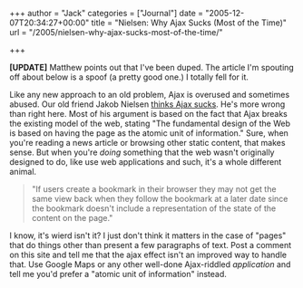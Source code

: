 +++
author = "Jack"
categories = ["Journal"]
date = "2005-12-07T20:34:27+00:00"
title = "Nielsen: Why Ajax Sucks (Most of the Time)"
url = "/2005/nielsen-why-ajax-sucks-most-of-the-time/"

+++

**[UPDATE]** Matthew points out that I've been duped. The article I'm spouting off about below is a spoof (a pretty good one.) I totally fell for it.

Like any new approach to an old problem, Ajax is overused and sometimes abused. Our old friend Jakob Nielsen [thinks Ajax sucks][1]. He's more wrong than right here. Most of his argument is based on the fact that Ajax breaks the existing model of the web, stating "The fundamental design of the Web is based on having the page as the atomic unit of information." Sure, when you're reading a news article or browsing other static content, that makes sense. But when you're _doing_ something that the web wasn't originally designed to do, like use web applications and such, it's a whole different animal.

> 
> 
> "If users create a bookmark in their browser they may not get the same view back when they follow the bookmark at a later date since the bookmark doesn't include a representation of the state of the content on the page."
> 
> 

I know, it's wierd isn't it? I just don't think it matters in the case of "pages" that do things other than present a few paragraphs of text. Post a comment on this site and tell me that the ajax effect isn't an improved way to handle that. Use Google Maps or any other well-done Ajax-riddled _application_ and tell me you'd prefer a "atomic unit of information" instead.

 [1]: http://www.usabilityviews.com/ajaxsucks.html
